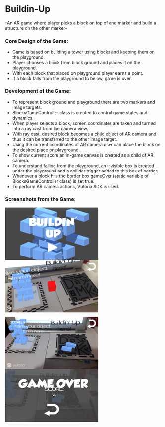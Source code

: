 # Buildin-Up
-An AR game where player picks a block on top of one marker and build a structure on the other marker-

### Core Design of the Game:

-	Game is based on building a tower using blocks and keeping them on the playground.
-	Player chooses a block from block ground and places it on the playground.
-	With each block that placed on playground player earns a point.
-	If a block falls from the playground to below, game is over.

### Development of the Game:

-	To represent block ground and playground there are two markers and image targets.
-	BlocksGameController class is created to control game states and dynamics.
-	When player selects a block, screen coordinates are taken and turned into a ray cast from the camera view.
-	With ray cast, desired block becomes a child object of AR camera and thus it can be transferred to the other image target.
-	Using the current coordinates of AR camera user can place the block on the desired place on playground.
-	To show current score an in-game canvas is created as a child of AR camera.
-	To understand falling from the playground, an invisible box is created under the playground and a collider trigger added to this box of border.
-	Whenever a block hits the border box gameOver (static variable of BlocksGameController class) is set true.
- To perform AR camera actions, Vuforia SDK is used.

### Screenshots from the Game:

<p>
  <img align="left" src="https://github.com/dogaminekaba/Buildin-Up/blob/master/readme_images/buildinup_img1.png" width="300"/>
  <img align="center" src="https://github.com/dogaminekaba/Buildin-Up/blob/master/readme_images/buildinup_img2.png" width="300"/>
</p>

<p>
  <img align="left" src="https://github.com/dogaminekaba/Buildin-Up/blob/master/readme_images/buildinup_img3.png" width="300"/>
  <img align="center" src="https://github.com/dogaminekaba/Buildin-Up/blob/master/readme_images/buildinup_img4.png" width="300"/>
</p>
